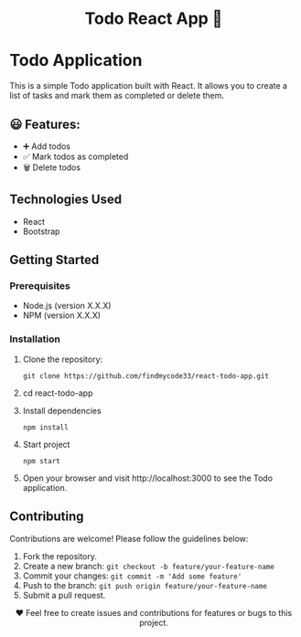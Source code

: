 <h1 align="center">Todo React App  📝</h1>  

# Todo Application

This is a simple Todo application built with React. It allows you to create a list of tasks and mark them as completed or delete them.

## 😃 Features:

- ➕ Add todos
- ✅ Mark todos as completed
- 🗑️ Delete todos

## Technologies Used

- React
- Bootstrap

## Getting Started

### Prerequisites

- Node.js (version X.X.X)
- NPM (version X.X.X)

### Installation

1. Clone the repository:

    ``git clone https://github.com/findmycode33/react-todo-app.git``

2. cd react-todo-app

3. Install dependencies

    ``npm install``

4. Start project

    ``npm start``
5. Open your browser and visit http://localhost:3000 to see the Todo application.


## Contributing
Contributions are welcome! Please follow the guidelines below:

1. Fork the repository.
2. Create a new branch: ``git checkout -b feature/your-feature-name``
3. Commit your changes: ``git commit -m 'Add some feature'``
4. Push to the branch: ``git push origin feature/your-feature-name``
5. Submit a pull request.

<p align="center">
  ❤️ Feel free to create issues and contributions for features or bugs to this project.
</p>